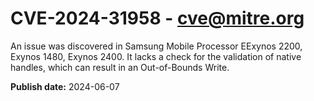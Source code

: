# CVE-2024-31958 - cve@mitre.org

An issue was discovered in Samsung Mobile Processor EExynos 2200, Exynos 1480, Exynos 2400. It lacks a check for the validation of native handles, which can result in an Out-of-Bounds Write.

**Publish date:** 2024-06-07
